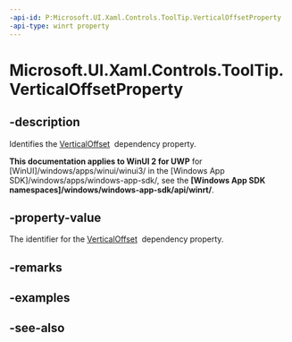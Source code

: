 ```yaml
---
-api-id: P:Microsoft.UI.Xaml.Controls.ToolTip.VerticalOffsetProperty
-api-type: winrt property
---
```


<!-- Property syntax
public Windows.UI.Xaml.DependencyProperty VerticalOffsetProperty { get; }
-->

# Microsoft.UI.Xaml.Controls.ToolTip.VerticalOffsetProperty

## -description
Identifies the [VerticalOffset](tooltip_verticaloffset.md)  dependency property.

**This documentation applies to WinUI 2 for UWP** for [WinUI]/windows/apps/winui/winui3/ in the [Windows App SDK]/windows/apps/windows-app-sdk/, see the **[Windows App SDK namespaces]/windows/windows-app-sdk/api/winrt/**.

## -property-value
The identifier for the [VerticalOffset](tooltip_verticaloffset.md)  dependency property.

## -remarks

## -examples

## -see-also
